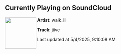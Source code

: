 ## Currently Playing on SoundCloud

[<img align="left" width="100" src="https://i1.sndcdn.com/artworks-KyzGldqNZmCrz9js-Tn2o1A-t500x500.jpg">](https://soundcloud.com/walk_ill/jive2)

**Artist**: walk_ill 

**Track**: jiive

Last updated at 5/4/2025, 9:10:08 AM

